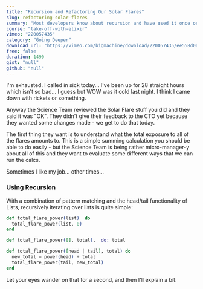```yaml
---
title: "Recursion and Refactoring Our Solar Flares"
slug: refactoring-solar-flares
summary: "Most developers know about recursion and have used it once or twice in their careers; perhaps more. It can be quite difficult to get right - this is not the case with Elixir. With a combination of pattern matching and the head/tail functionality of Lists, recursively iterating over lists is straightforward."
course: "take-off-with-elixir"
vimeo: "220057435"
category: "Going Deeper"
download_url: "https://vimeo.com/bigmachine/download/220057435/ee558d0a8b"
free: false
duration: 1490
gist: "null"
github: "null"
---
```


I'm exhausted. I called in sick today... I've been up for 28 straight hours which isn't so bad... I guess but WOW was it cold last night. I think I came down with rickets or something.

Anyway the Science Team reviewed the Solar Flare stuff you did and they said it was "OK". They didn't give their feedback to the CTO yet because they wanted some changes made - we get to do that today.

The first thing they want is to understand what the total exposure to all of the flares amounts to. This is a simple summing calculation you should be able to do easily - but the Science Team is being rather micro-manager-y about all of this and they want to evaluate some different ways that we can run the calcs.

Sometimes I like my job... other times...

### Using Recursion

With a combination of pattern matching and the head/tail functionality of Lists, recursively iterating over lists is quite simple:

```elixir
def total_flare_power(list)  do
  total_flare_power(list, 0)
end

def total_flare_power([], total),  do: total

def total_flare_power([head | tail], total) do
  new_total = power(head) + total
  total_flare_power(tail, new_total)
end
```
Let your eyes wander on that for a second, and then I'll explain a bit.

